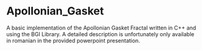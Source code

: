 # Apollonian_Gasket
A basic implementation of the Apollonian Gasket Fractal written in C++ and using the BGI Library.
A detailed description is unfortunately only available in romanian in the provided powerpoint presentation.
